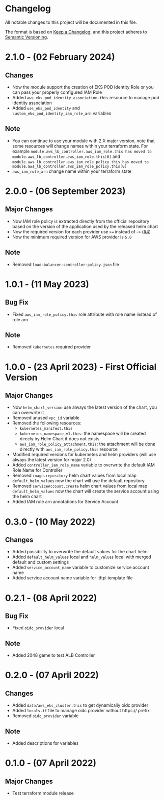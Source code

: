 # Changelog

All notable changes to this project will be documented in this file.

The format is based on [Keep a Changelog](https://keepachangelog.com/en/1.0.0/),
and this project adheres to [Semantic Versioning](https://semver.org/spec/v2.0.0.html).

# 2.1.0 - (02 February 2024)

## Changes
* Now the module support the creation of EKS POD Identity Role or you can pass your properly configured IAM Role
* Added `aws_eks_pod_identity_association.this` resource to manage pod identity association
* Added `use_eks_pod_identity` and `custom_eks_pod_identity_iam_role_arn` variables

## Note
* You can continue to use your module with 2.X major version, note that some resources will change names within your terraform state. For example `module.aws_lb_controller.aws_iam_role.this has moved to module.aws_lb_controller.aws_iam_role.this[0]` and `module.aws_lb_controller.aws_iam_role_policy.this has moved to module.aws_lb_controller.aws_iam_role_policy.this[0]`
* `aws_iam_role_arn` change name within your terraform state

# 2.0.0 - (06 September 2023)

## Major Changes
* Now IAM role policy is extracted directly from the official repository based on the version of the application used by the released helm chart
* Now the required version for each provider use `>=` instead of `~>` ([#4](https://github.com/campaand/terraform-aws-alb-ingress-controller/issues/4))
* Now the minimum required version for AWS provider is `5.0`

## Note
* Removed `load-balancer-controller-policy.json` file

# 1.0.1 - (11 May 2023)

## Bug Fix
* Fixed `aws_iam_role_policy.this` role attribute with role name instead of role arn

## Note
* Removed `kubernetes` required provider

# 1.0.0 - (23 April 2023) - First Official Version

## Major Changes
* Now `helm_chart_version` use always the latest version of the chart, you can overwrite it
* Removed unused `vpc_id` variable
* Removed the following resources:
    - `kubernetes_manifest.this`
    - `kubernetes_namespace_v1.this`: the namespace will be created direcly by Helm Chart if does not exists
    - `aws_iam_role_policy_attachment.this`: the attachment will be done directly with `aws_iam_role_policy.this` resource
* Modified required versions for kubernetes and helm providers (will use always the latest version for major 2.0)
* Added `controller_iam_role_name` variable to overwrite the default IAM Role Name for Controller
* Removed `image.repository` helm chart values from local map `default_helm_values` now the chart will use the default repository
* Removed `serviceAccount.create` helm chart values from local map `default_helm_values` now the chart will create the service account using the helm chart
* Added IAM role arn annotations for Service Account

# 0.3.0 - (10 May 2022)

## Changes
* Added possibility to overwrite the default values ​​for the chart helm
* Added `default_helm_values` local and `helm_values` local with merged default and custom settings
* Added `service_account_name` variable to customize service account name
* Added service account name variable for .tftpl template file

# 0.2.1 - (08 April 2022)

## Bug Fix
* Fixed `oidc_provider` local

## Note
* Added 2048 game to test ALB Controller

# 0.2.0 - (07 April 2022)

## Changes
* Added `data/aws_eks_cluster.this` to get dynamically oidc provider
* Added `locals.tf` file to manage oidc provider without https:// prefix
* Removed `oidc_provider` variable

## Note
* Added descriptions for variables

# 0.1.0 - (07 April 2022)

## Major Changes
* Test terraform module release